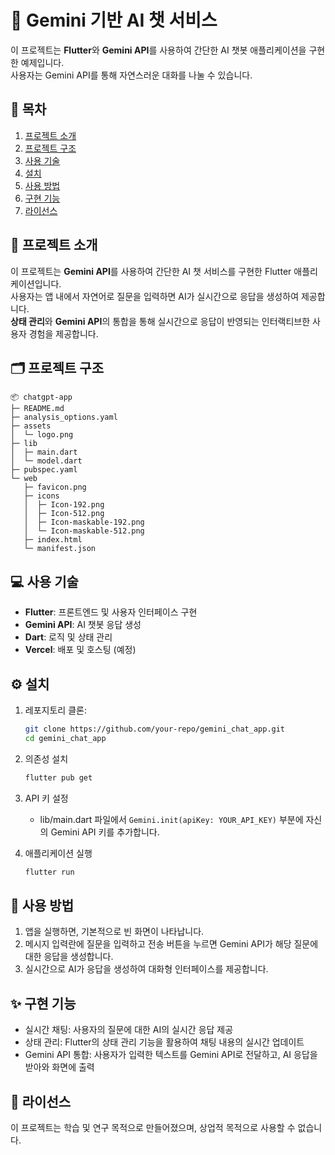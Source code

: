 # 💬 Gemini 기반 AI 챗 서비스

이 프로젝트는 **Flutter**와 **Gemini API**를 사용하여 간단한 AI 챗봇 애플리케이션을 구현한 예제입니다. <br/>사용자는 Gemini API를 통해 자연스러운 대화를 나눌 수 있습니다.

## 📑 목차
1. [프로젝트 소개](#-프로젝트-소개)
2. [프로젝트 구조](https://github.com/rlnrlnworld/chatgpt-app/blob/main/README.md#%EF%B8%8F-%ED%94%84%EB%A1%9C%EC%A0%9D%ED%8A%B8-%EA%B5%AC%EC%A1%B0)
3. [사용 기술](#-사용-기술)
4. [설치](#-설치)
5. [사용 방법](#-사용-방법)
6. [구현 기능](#-구현-기능)
7. [라이선스](#-라이선스)

## 📖 프로젝트 소개
이 프로젝트는 **Gemini API**를 사용하여 간단한 AI 챗 서비스를 구현한 Flutter 애플리케이션입니다. <br/>사용자는 앱 내에서 자연어로 질문을 입력하면 AI가 실시간으로 응답을 생성하여 제공합니다. <br/>**상태 관리**와 **Gemini API**의 통합을 통해 실시간으로 응답이 반영되는 인터랙티브한 사용자 경험을 제공합니다.

## 🗂️ 프로젝트 구조
```
📦 chatgpt-app
├─ README.md
├─ analysis_options.yaml
├─ assets
│  └─ logo.png
├─ lib
│  ├─ main.dart
│  └─ model.dart
├─ pubspec.yaml
└─ web
   ├─ favicon.png
   ├─ icons
   │  ├─ Icon-192.png
   │  ├─ Icon-512.png
   │  ├─ Icon-maskable-192.png
   │  └─ Icon-maskable-512.png
   ├─ index.html
   └─ manifest.json
```

## 💻 사용 기술
- **Flutter**: 프론트엔드 및 사용자 인터페이스 구현
- **Gemini API**: AI 챗봇 응답 생성
- **Dart**: 로직 및 상태 관리
- **Vercel**: 배포 및 호스팅 (예정)

## ⚙️ 설치
1. 레포지토리 클론:
   ```bash
   git clone https://github.com/your-repo/gemini_chat_app.git
   cd gemini_chat_app
   ```
2. 의존성 설치
    ```bash
    flutter pub get
    ```
3. API 키 설정
   - lib/main.dart 파일에서 `Gemini.init(apiKey: YOUR_API_KEY)` 부분에 자신의 Gemini API 키를 추가합니다.
     
4. 애플리케이션 실행
   ```bash
   flutter run
   ```
## 🚀 사용 방법
1. 앱을 실행하면, 기본적으로 빈 화면이 나타납니다.
2. 메시지 입력란에 질문을 입력하고 전송 버튼을 누르면 Gemini API가 해당 질문에 대한 응답을 생성합니다.
3. 실시간으로 AI가 응답을 생성하여 대화형 인터페이스를 제공합니다.
   
## ✨ 구현 기능
- 실시간 채팅: 사용자의 질문에 대한 AI의 실시간 응답 제공
- 상태 관리: Flutter의 상태 관리 기능을 활용하여 채팅 내용의 실시간 업데이트
- Gemini API 통합: 사용자가 입력한 텍스트를 Gemini API로 전달하고, AI 응답을 받아와 화면에 출력
  
## 📄 라이선스
이 프로젝트는 학습 및 연구 목적으로 만들어졌으며, 상업적 목적으로 사용할 수 없습니다.

